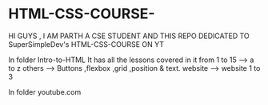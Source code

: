 # HTML-CSS-COURSE-
HI GUYS , I AM PARTH A CSE STUDENT AND THIS REPO DEDICATED TO SuperSimpleDev's HTML-CSS-COURSE ON YT

In folder Intro-to-HTML
It has all the lessons covered in it from 
1 to 15 --> a to z 
others --> Buttons ,flexbox ,grid ,position & text.
website --> website 1 to 3

In folder youtube.com
